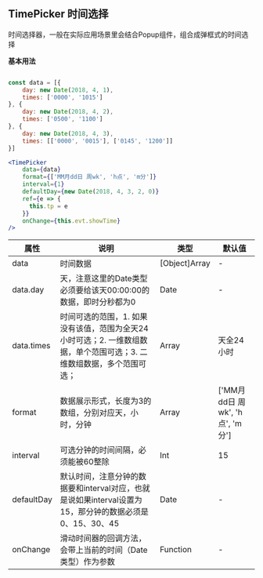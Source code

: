 ---
---

## TimePicker 时间选择

时间选择器，一般在实际应用场景里会结合Popup组件，组合成弹框式的时间选择

**基本用法**

```jsx

const data = [{
    day: new Date(2018, 4, 1),
    times: ['0000', '1015']
}, {
    day: new Date(2018, 4, 2),
    times: ['0500', '1100']
}, {
    day: new Date(2018, 4, 3),
    times: [['0000', '0015'], ['0145', '1200']]
}]

<TimePicker
    data={data}
    format={['MM月dd日 周wk', 'h点', 'm分']}
    interval={1}
    defaultDay={new Date(2018, 4, 3, 2, 0)}
    ref={e => {
      this.tp = e
    }}
    onChange={this.evt.showTime}
/>
```

|属性|说明|类型|默认值|
|-|-|-|-|
|data|时间数据|[Object]Array|-|
|data.day|天，注意这里的Date类型必须要给该天00:00:00的数据，即时分秒都为0|Date|-|
|data.times|时间可选的范围，1. 如果没有该值，范围为全天24小时可选；2. 一维数组数据，单个范围可选；3. 二维数组数据，多个范围可选；|Array|天全24小时|
|format|数据展示形式，长度为3的数组，分别对应天，小时，分钟|Array|['MM月dd日 周wk', 'h点', 'm分']|
|interval|可选分钟的时间间隔，必须能被60整除|Int|15|
|defaultDay|默认时间，注意分钟的数据要和interval对应，也就是说如果interval设置为15，那分钟的数据必须是0、15、30、45|Date|-|
|onChange|滑动时间器的回调方法，会带上当前的时间（Date类型）作为参数|Function|-|
